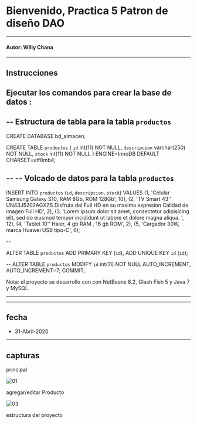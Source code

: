 # Bienvenido, Practica 5 Patron de diseño DAO
----
#### Autor: WIlly Chana


----

## Instrucciones

Ejecutar los comandos para crear la base de datos :
--
-- Estructura de tabla para la tabla `productos`
--
CREATE DATABASE bd_almacen;

CREATE TABLE `productos` (
  `id` int(11) NOT NULL,
  `descripcion` varchar(250) NOT NULL,
  `stock` int(11) NOT NULL
) ENGINE=InnoDB DEFAULT CHARSET=utf8mb4;

--
-- Volcado de datos para la tabla `productos`
--

INSERT INTO `productos` (`id`, `descripcion`, `stock`) VALUES
(1, 'Celular Samsung Galaxy S10, RAM 8Gb, ROM 128Gb', 10),
(2, 'TV Smart 43\'\' UN43J5202AGXZS Disfruta del Full HD en su maxima expresion Calidad de imagen Full HD', 2),
(3, 'Lorem ipsum dolor sit amet, consectetur adipisicing elit, sed do eiusmod tempor incididunt ut labore et dolore magna aliqua. ', 12),
(4, 'Tablet 10\'\' Haier, 4 gb RAM , 16 gb ROM', 2),
(5, 'Cargador 30W, marca Huawei USB tipo-C', 6);

--

ALTER TABLE `productos`
  ADD PRIMARY KEY (`id`),
  ADD UNIQUE KEY `id` (`id`);


--
ALTER TABLE `productos`
  MODIFY `id` int(11) NOT NULL AUTO_INCREMENT, AUTO_INCREMENT=7;
COMMIT;



Nota: el proyecto se desarrollo con con NetBeans 8.2, Glash Fish 5 y Java 7 y MySQL.

----


----
## fecha
* 31-Abril-2020  

----
## capturas

principal

![01](https://user-images.githubusercontent.com/56971398/82600250-a208f480-9b7b-11ea-816b-c879bacc8c88.png)


agregar/editar Producto

![03](https://user-images.githubusercontent.com/56971398/82600500-00ce6e00-9b7c-11ea-8d49-23a2bbb8f2b2.png)

estructura del proyecto



